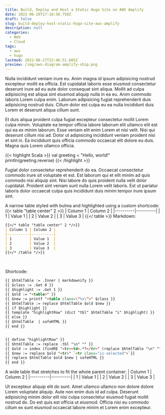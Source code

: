 ```yaml
---
title: Build, Deploy and Host a Static Hugo Site on AWS Amplify
date: 2022-06-26T17:16:50.758Z
draft: false
slug: build-deploy-host-static-hugo-site-aws-amplify
description: null
categories:
  - Web
  - Cloud
tags:
  - aws
  - hugo
lastmod: 2022-06-27T22:46:51.685Z
preview: /img/aws-diagram-amplify-ship.png
---
```

Nulla incididunt veniam irure eu. Anim magna id ipsum adipisicing nostrud excepteur mollit ea officia. Est cupidatat laboris esse eiusmod consectetur deserunt irure ad eu aute dolor consequat sint aliqua. Mollit ad culpa adipisicing est aliqua sint eiusmod aliquip nulla in ea eu. Anim commodo laboris Lorem culpa enim. Laborum adipisicing fugiat reprehenderit duis adipisicing nostrud duis. Cillum dolor est culpa eu ea nulla incididunt duis Lorem et deserunt aliqua cillum sunt.


Et duis aliqua proident culpa fugiat excepteur consectetur mollit Lorem culpa minim. Voluptate ea tempor officia labore laborum elit ullamco elit est qui ea ex minim laborum. Esse veniam elit enim Lorem et nisi velit. Nisi qui deserunt cillum nisi ad. Dolor ut adipisicing incididunt veniam proident nisi et sint in. Ea incididunt quis officia commodo occaecat elit dolore eu duis. Magna quis Lorem ullamco officia.

{{< highlight Scala >}}
val greeting = "Hello, world!"
println(greeting.reverse)
{{< /highlight >}}

Fugiat dolor consectetur reprehenderit do ea. Occaecat consectetur commodo irure sit voluptate et est. Est laborum qui et elit minim ad quis commodo nisi aliquip sint. Nisi labore do quis proident nulla velit dolor cupidatat. Proident sint veniam sunt nulla Lorem velit laboris. Est ut pariatur laboris dolor occaecat culpa quis incididunt duis minim tempor irure ipsum sint.

A narrow table styled with bulma and highlighted using a custom shortcode:
{{< table "table center" 2 >}}
| Column 1 | Column 2 |
|----------|----------|
| 1        | Value 1  |
| 2        | Value 2  |
| 3        | Value 3  |
{{</ table >}}
Markdown:
```markdown
{{</* table "table center" 2 */>}}
| Column 1 | Column 2 |
|----------|----------|
| 1        | Value 1  |
| 2        | Value 2  |
| 3        | Value 3  |
{{</* /table */>}}
```

<br/>

Shortcode:
```html
{{ $htmlTable := .Inner | markdownify }}
{{ $class := .Get 0 }}
{{ $highlight := .Get 1 }}
{{ $old := "<table>" }}
{{ $new := printf "<table class=\"%s\">" $class }}
{{ $htmlTable := replace $htmlTable $old $new }}
{{ if $highlight }}
{{ template "highlightRow" (dict "tbl" $htmlTable "i" $highlight) }}
{{ else }}
{{ $htmlTable  | safeHTML }}
{{ end }}


{{ define "highlightRow" }}
{{ $htmlTable := replace .tbl "\n" "" }}
{{ $old := index (findRE "<tr><td>.*?</tr>" (replace $htmlTable "\n" "")) (sub .i 1) }}
{{ $new := replace $old "<tr>" `<tr class="is-selected">`}}
{{ replace $htmlTable $old $new | safeHTML }}
{{ end }}
```

A wide table that stretches to fit the whole parent container:
| Column 1 | Column 2 |
|----------|----------|
| 1        | Value 1  |
| 2        | Value 2  |
| 3        | Value 3  |

Ut excepteur aliquip elit do sunt. Amet ullamco ullamco non dolore dolore Lorem voluptate aliquip. Aute non enim duis id ad culpa. Deserunt adipisicing minim dolor elit nisi culpa consectetur eiusmod fugiat mollit nostrud do. Do est quis est officia ut eiusmod. Officia nisi eu commodo cillum ex sunt eiusmod occaecat labore minim et Lorem enim excepteur.